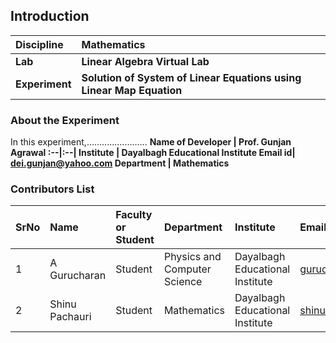 ## Introduction


<b>Discipline | <b>Mathematics
:--|:--|
<b> Lab | <b> Linear Algebra Virtual Lab
<b> Experiment|     <b> Solution of System of Linear Equations using Linear Map Equation

### About the Experiment 
In this experiment,........................
<b>Name of Developer | <b> Prof. Gunjan Agrawal
:--|:--|
<b> Institute | <b>  Dayalbagh Educational Institute
<b> Email id|     <b>  dei.gunjan@yahoo.com
<b> Department |  	Mathematics

### Contributors List

SrNo | Name | Faculty or Student | Department| Institute | Email id
:--|:--|:--|:--|:--|:--|
1 | A Gurucharan | Student | Physics and Computer Science | Dayalbagh Educational Institute | gurucharan1027@gmail.com
2 |  Shinu Pachauri | Student | Mathematics | Dayalbagh Educational Institute | shinupachouri520@gmail.com
